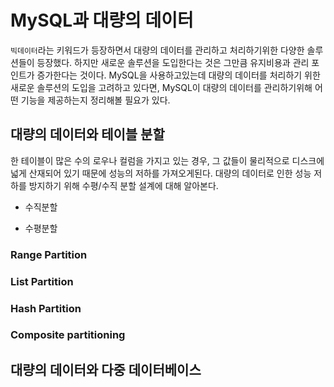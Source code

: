 # MySQL과 대량의 데이터
`빅데이터`라는 키워드가 등장하면서 대량의 데이터를 관리하고 처리하기위한 다양한 솔루션들이 등장했다. 하지만 새로운 솔루션을 도입한다는 것은 그만큼 유지비용과 관리 포인트가 증가한다는 것이다. MySQL을 사용하고있는데 대량의 데이터를 처리하기 위한 새로운 솔루션의 도입을 고려하고 있다면, MySQL이 대량의 데이터를 관리하기위해 어떤 기능을 제공하는지 정리해볼 필요가 있다.

## 대량의 데이터와 테이블 분할
한 테이블이 많은 수의 로우나 컬럼을 가지고 있는 경우, 그 값들이 물리적으로 디스크에 넓게 산재되어 있기 때문에 성능의 저하를 가져오게된다. 대량의 데이터로 인한 성능 저하를 방지하기 위해 수평/수직 분할 설계에 대해 알아본다.

- 수직분할

- 수평분할

### Range Partition

### List Partition

### Hash Partition

### Composite partitioning

## 대량의 데이터와 다중 데이터베이스


